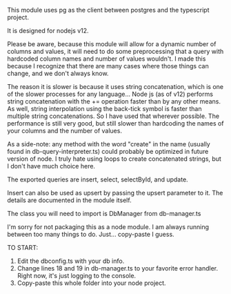 This module uses pg as the client between postgres and the typescript project.

It is designed for nodejs v12.


Please be aware, because this module will allow for a dynamic number of columns and values, it will need to do some preprocessing that a query with hardcoded column names and number of values wouldn't.  I made this because I recognize that there are many cases where those things can change, and we don't always know.

The reason it is slower is because it uses string concatenation, which is one of the slower processes for any language...  Node js (as of v12) performs string concatenation with the += operation faster than by any other means.  As well, string interpolation using the back-tick symbol is faster than multiple string concatenations.  So I have used that wherever possible.  The performance is still very good, but still slower than hardcoding the names of your columns and the number of values.

As a side-note: any method with the word "create" in the name (usually found in db-query-interpreter.ts) could probably be optimized in future version of node.  I truly hate using loops to create concatenated strings, but I don't have much choice here.

The exported queries are insert, select, selectById, and update.

Insert can also be used as upsert by passing the upsert parameter to it.  The details are documented in the module itself.

The class you will need to import is DbManager from db-manager.ts

I'm sorry for not packaging this as a node module.  I am always running between too many things to do. Just... copy-paste I guess.


TO START:

1. Edit the dbconfig.ts with your db info.
2. Change lines 18 and 19 in db-manager.ts to your favorite error handler.  Right now, it's just logging to the console.
3. Copy-paste this whole folder into your node project.
